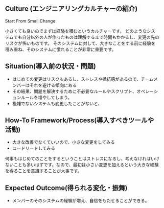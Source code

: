 ## Culture (エンジニアリングカルチャーの紹介)
Start From Small Change

小さくても良いのでまずは経験を積むというカルチャーです。
どのようなシステムでも自分以外の人が作ったものは理解するまで時間もかかるし、変更の先のリスクが怖いものです。
そのシステムに対して、大きなことをする前に経験を積み重ね、そのシステムに慣れることが非常に重要です。

## Situation(導入前の状況・問題)
- はじめての変更はリスクもあるし、ストレスや抵抗感があるので、チームメンバーはそれを避ける傾向にある
- その結果、問題を解決するために不必要なルールやスクリプト、オペレーションルールを増やしてしまう。
- 複雑でないシステムも変更したことがないと、

## How-To Framework/Process(導入すべきツールや活動)
- 大きな改善でなくていいので、小さな変更をしてみる
- コードリードしてみる

何事もはじめてのことをするということはストレスになるし、考えなければいけないことも多いはずです。なので、最初は小さい変更を加えるという大きな経験を得ることを意識することが大事です。

## Expected Outcome(得られる変化・振舞)
- メンバーのそのシステムの経験が増え、自信をもたせることができる。
